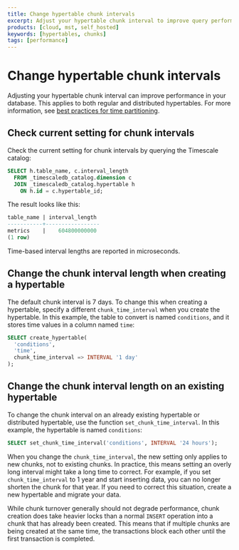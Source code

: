 ```yaml
---
title: Change hypertable chunk intervals
excerpt: Adjust your hypertable chunk interval to improve query performance
products: [cloud, mst, self_hosted]
keywords: [hypertables, chunks]
tags: [performance]
---
```


# Change hypertable chunk intervals

Adjusting your hypertable chunk interval can improve performance in your database.
This applies to both regular and distributed hypertables. For more information,
see [best practices for time partitioning][best-practices].

## Check current setting for chunk intervals

Check the current setting for chunk intervals by querying the Timescale
catalog:

```sql
SELECT h.table_name, c.interval_length
  FROM _timescaledb_catalog.dimension c
  JOIN _timescaledb_catalog.hypertable h
    ON h.id = c.hypertable_id;
```

The result looks like this:

```sql
table_name | interval_length
-----------+-----------------
metrics    |    604800000000
(1 row)
```

<Highlight type="note">
Time-based interval lengths are reported in microseconds.
</Highlight>

## Change the chunk interval length when creating a hypertable

The default chunk interval is 7 days. To change this when creating a hypertable,
specify a different `chunk_time_interval` when you create the hypertable. In
this example, the table to convert is named `conditions`, and it stores time
values in a column named `time`:

```sql
SELECT create_hypertable(
  'conditions',
  'time',
  chunk_time_interval => INTERVAL '1 day'
);
```

## Change the chunk interval length on an existing hypertable

To change the chunk interval on an already existing hypertable or distributed
hypertable, use the function `set_chunk_time_interval`. In this example, the
hypertable is named `conditions`:

```sql
SELECT set_chunk_time_interval('conditions', INTERVAL '24 hours');
```

When you change the `chunk_time_interval`, the new setting only applies to new
chunks, not to existing chunks. In practice, this means setting an overly long
interval might take a long time to correct. For example, if you set
`chunk_time_interval` to 1 year and start inserting data, you can no longer
shorten the chunk for that year. If you need to correct this situation, create a
new hypertable and migrate your data.

While chunk turnover generally should not degrade performance, chunk creation
does take heavier locks than a normal `INSERT` operation into a chunk that has
already been created. This means that if multiple chunks are being created at
the same time, the transactions block each other until the first transaction is
completed.

[best-practices]: /use-timescale/:currentVersion:/hypertables/about-hypertables#best-practices-for-time-partitioning
